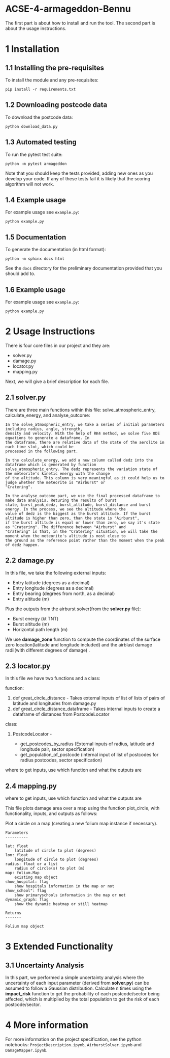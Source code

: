 # ACSE-4-armageddon-Bennu

The first part is about how to install and run the tool. The second part is about the usage instructions.

# 1 Installation

## 1.1 Installing the pre-requisites

To install the module and any pre-requisites:

```
pip install -r requirements.txt
```

## 1.2 Downloading postcode data

To download the postcode data:
```
python download_data.py
```

## 1.3 Automated testing

To run the pytest test suite:
```
python -m pytest armageddon
```

Note that you should keep the tests provided, adding new ones as you develop your code. If any of these tests fail it is likely that the scoring algorithm will not work.

## 1.4 Example usage

For example usage see `example.py`:

```
python example.py
```



## 1.5 Documentation

To generate the documentation (in html format):
```
python -m sphinx docs html
```

See the `docs` directory for the preliminary documentation provided that you should add to.

## 1.6 Example usage

For example usage see `example.py`:
```
python example.py
```



# 2 Usage Instructions

There is four core files in our project and they are:

- solver.py
- damage.py
- locator.py
- mapping.py

Next, we will give a brief description for each file.

## 2.1 solver.py


There are three main functions within this file:
solve_atmospheric_entry, calculate_energy, and analyse_outcome:

    In the solve_atmospheric_entry, we take a series of initial parameters including radius, angle, strength, 
    density and velocity. With the help of RK4 method, we solve five ODE equations to generate a dataframe. In 
    the dataframe, there are relative data of the state of the aerolite in each time slot, which could be 
    processed in the following part.
    
    In the calculate_energy, we add a new column called dedz into the dataframe which is generated by function 
    solve_atmospheric_entry. The dedz represents the variation state of the meteorite's kinetic energy with the change 
    of the altitude. This column is very meaningful as it could help us to judge whether the meteorite is "Airburst" or 
    "Cratering".
    
    In the analyse_outcome part, we use the final processed dataframe to make data analysis. Returing the results of burst
    state, burst_peak_dedz, burst_altitude, burst_distance and burst energy. In the process, we see the altitude where the 
    value of dedz is the biggest as the burst altitude. If the burst altitude is higher than zero, than the state is "Airburst",
    if the burst altitude is equal or lower than zero, we say it's state as "Cratering". The difference between "Airburst" and 
    "Cratering" is that, in the "Cratering" situation, we will take the moment when the meteorite's altitude is most close to 
    the ground as the reference point rather than the moment when the peak of dedz happen.


## 2.2 damage.py

In this file, we take the following external inputs:

* Entry latitude (degrees as a decimal)
* Entry longitude (degrees as a decimal)
* Entry bearing (degrees from north, as a decimal)
* Entry altitude (m)

Plus the outputs from the airburst solver(from the **solver.py** file):

* Burst energy (kt TNT)
* Burst altitude (m)
* Horizontal path length (m)

We use **damage_zone** function to compute the coordinates of the surface zero location(latitude and longitude included) and the airblast damage radii(with different degrees of damage) .

## 2.3 locator.py

In this file we have two functions and a class:

function:
1. def great_circle_distance - Takes external inputs of list of lists of pairs of latitude and longitudes
    from damage.py
2. def great_circle_distance_dataframe - Takes internal inputs to create a dataframe of distances
    from PostcodeLocator

class:
1. PostcodeLocator - 

    - get_postcodes_by_radius (External inputs of radius,
        latitude and longitude pair, sector specification)
    - get_population_of_postcode (internal input of list of
        postcodes for radius postcodes, sector specification)

where to get inputs, use which function and what the outputs are

## 2.4 mapping.py

where to get inputs, use which function and what the outputs are

This file plots damage area over a map using the function plot_circle, with functionality, inputs, and outputs as follows:

Plot a circle on a map (creating a new folium map instance if necessary).

    Parameters
    ----------
    
    lat: float
        latitude of circle to plot (degrees)
    lon: float
        longitude of circle to plot (degrees)
    radius: float or a list
        radius of circle(s) to plot (m) 
    map: folium.Map 
        existing map object
    show_hospital: flag
        show hospitals information in the map or not
    show_school": flag
        show primaryschools information in the map or not
    dynamic_graph: flag
        show the dynamic heatmap or still heatmap
    
    Returns
    -------
    
    Folium map object

# 3 Extended Functionality

## 3.1 Uncertainty Analysis

In this part, we performed a simple uncertainty analysis where the uncertainty of each input parameter (derived from **solver.py**) can be assumed to follow a Gaussian distribution. Calculate n times using the **impact_risk** function to get the probability of each postcode/sector being affected, which is multiplied by the total population to get the risk of each postcode/sector.

# 4 More information

For more information on the project specification, see the python notebooks: `ProjectDescription.ipynb`, `AirburstSolver.ipynb` and `DamageMapper.ipynb`.
